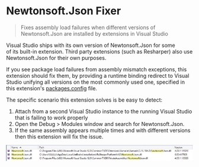 # Newtonsoft.Json Fixer

> Fixes assembly load failures when different versions of Newtonsoft.Json are installed by extensions in Visual Studio


Visual Studio ships with its own version of Newtonsoft.Json for some  
of its built-in extension. Third party extensions (such as Resharper) 
also use Newtonsoft.Json for their own purposes.

If you see package load failures from assembly mismatch exceptions, this 
extension should fix them, by providing a runtime binding redirect to 
Visual Studio unifying all versions on the most commonly used one, specified in this extension's [packages.config](https://github.com/MobileEssentials/NewtonsoftJsonFixer/blob/master/NewtonsoftJsonFixer/packages.config#L3) file.

The specific scenario this extension solves is be easy to detect:

1. Attach from a second Visual Studio instance to the running Visual Studio
   that is failing to work properly 
2. Open the Debug > Modules window and search for Newtonsoft.Json.
3. If the same assembly appears multiple times and with different versions
   then this extension will fix the issue.

![Duplicate assemblies](Newtonsoft.Json.jpg)

